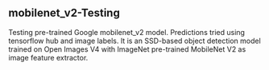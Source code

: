 ## mobilenet_v2-Testing
Testing pre-trained Google mobilenet_v2 model. Predictions tried using tensorflow hub and image labels. 
It is an SSD-based object detection model trained on Open Images V4 with ImageNet pre-trained MobileNet V2 as image feature extractor.
